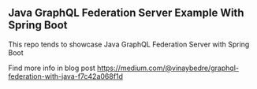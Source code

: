 ## Java GraphQL Federation Server Example With Spring Boot

This repo tends to showcase Java GraphQL Federation Server with Spring Boot 

Find more info in blog post https://medium.com/@vinaybedre/graphql-federation-with-java-f7c42a068f1d